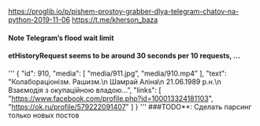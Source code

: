 https://proglib.io/p/pishem-prostoy-grabber-dlya-telegram-chatov-na-python-2019-11-06
https://t.me/kherson_baza


#### Note Telegram’s flood wait limit
#### etHistoryRequest seems to be around 30 seconds per 10 requests, ...

'''
    {
        "id": 910,
        "media": [
            "media/911.jpg”,
            "media/910.mp4”
        ],
        "text": "Колабораціонізм. Рашизм.\n  Шамрай Аліна\n  21.06.1989 р.н.\n Взаємодія з окупаційною владою…”,
        "links": [
            "https://www.facebook.com/profile.php?id=100013324181103",
            "https://ok.ru/profile/579222091407"
        ]
    }
'''
###TODO**: Сделать парсинг только новых постов